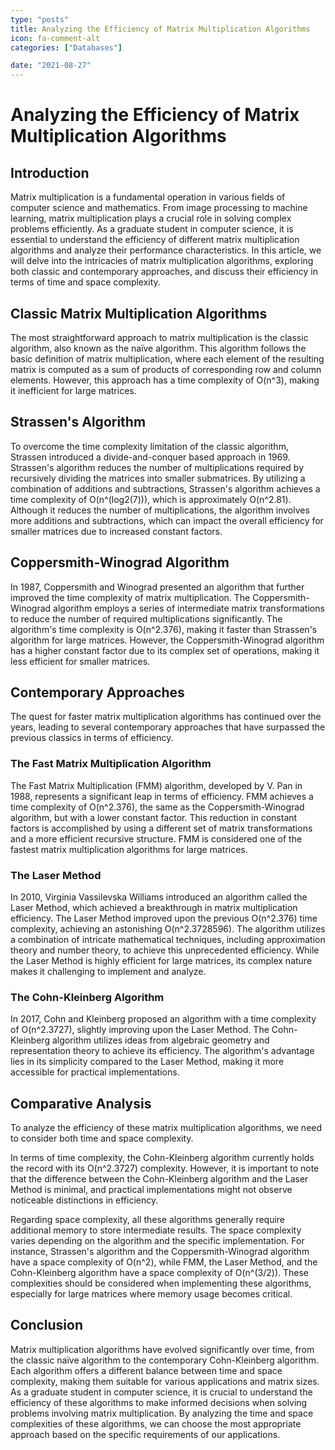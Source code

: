 ```yaml
---
type: "posts"
title: Analyzing the Efficiency of Matrix Multiplication Algorithms
icon: fa-comment-alt
categories: ["Databases"]

date: "2021-08-27"
---
```




# Analyzing the Efficiency of Matrix Multiplication Algorithms

## Introduction
Matrix multiplication is a fundamental operation in various fields of computer science and mathematics. From image processing to machine learning, matrix multiplication plays a crucial role in solving complex problems efficiently. As a graduate student in computer science, it is essential to understand the efficiency of different matrix multiplication algorithms and analyze their performance characteristics. In this article, we will delve into the intricacies of matrix multiplication algorithms, exploring both classic and contemporary approaches, and discuss their efficiency in terms of time and space complexity.

## Classic Matrix Multiplication Algorithms
The most straightforward approach to matrix multiplication is the classic algorithm, also known as the naïve algorithm. This algorithm follows the basic definition of matrix multiplication, where each element of the resulting matrix is computed as a sum of products of corresponding row and column elements. However, this approach has a time complexity of O(n^3), making it inefficient for large matrices.

## Strassen's Algorithm
To overcome the time complexity limitation of the classic algorithm, Strassen introduced a divide-and-conquer based approach in 1969. Strassen's algorithm reduces the number of multiplications required by recursively dividing the matrices into smaller submatrices. By utilizing a combination of additions and subtractions, Strassen's algorithm achieves a time complexity of O(n^(log2(7))), which is approximately O(n^2.81). Although it reduces the number of multiplications, the algorithm involves more additions and subtractions, which can impact the overall efficiency for smaller matrices due to increased constant factors.

## Coppersmith-Winograd Algorithm
In 1987, Coppersmith and Winograd presented an algorithm that further improved the time complexity of matrix multiplication. The Coppersmith-Winograd algorithm employs a series of intermediate matrix transformations to reduce the number of required multiplications significantly. The algorithm's time complexity is O(n^2.376), making it faster than Strassen's algorithm for large matrices. However, the Coppersmith-Winograd algorithm has a higher constant factor due to its complex set of operations, making it less efficient for smaller matrices.

## Contemporary Approaches
The quest for faster matrix multiplication algorithms has continued over the years, leading to several contemporary approaches that have surpassed the previous classics in terms of efficiency.

### The Fast Matrix Multiplication Algorithm
The Fast Matrix Multiplication (FMM) algorithm, developed by V. Pan in 1988, represents a significant leap in terms of efficiency. FMM achieves a time complexity of O(n^2.376), the same as the Coppersmith-Winograd algorithm, but with a lower constant factor. This reduction in constant factors is accomplished by using a different set of matrix transformations and a more efficient recursive structure. FMM is considered one of the fastest matrix multiplication algorithms for large matrices.

### The Laser Method
In 2010, Virginia Vassilevska Williams introduced an algorithm called the Laser Method, which achieved a breakthrough in matrix multiplication efficiency. The Laser Method improved upon the previous O(n^2.376) time complexity, achieving an astonishing O(n^2.3728596). The algorithm utilizes a combination of intricate mathematical techniques, including approximation theory and number theory, to achieve this unprecedented efficiency. While the Laser Method is highly efficient for large matrices, its complex nature makes it challenging to implement and analyze.

### The Cohn-Kleinberg Algorithm
In 2017, Cohn and Kleinberg proposed an algorithm with a time complexity of O(n^2.3727), slightly improving upon the Laser Method. The Cohn-Kleinberg algorithm utilizes ideas from algebraic geometry and representation theory to achieve its efficiency. The algorithm's advantage lies in its simplicity compared to the Laser Method, making it more accessible for practical implementations.

## Comparative Analysis
To analyze the efficiency of these matrix multiplication algorithms, we need to consider both time and space complexity.

In terms of time complexity, the Cohn-Kleinberg algorithm currently holds the record with its O(n^2.3727) complexity. However, it is important to note that the difference between the Cohn-Kleinberg algorithm and the Laser Method is minimal, and practical implementations might not observe noticeable distinctions in efficiency.

Regarding space complexity, all these algorithms generally require additional memory to store intermediate results. The space complexity varies depending on the algorithm and the specific implementation. For instance, Strassen's algorithm and the Coppersmith-Winograd algorithm have a space complexity of O(n^2), while FMM, the Laser Method, and the Cohn-Kleinberg algorithm have a space complexity of O(n^(3/2)). These complexities should be considered when implementing these algorithms, especially for large matrices where memory usage becomes critical.

## Conclusion
Matrix multiplication algorithms have evolved significantly over time, from the classic naïve algorithm to the contemporary Cohn-Kleinberg algorithm. Each algorithm offers a different balance between time and space complexity, making them suitable for various applications and matrix sizes. As a graduate student in computer science, it is crucial to understand the efficiency of these algorithms to make informed decisions when solving problems involving matrix multiplication. By analyzing the time and space complexities of these algorithms, we can choose the most appropriate approach based on the specific requirements of our applications.